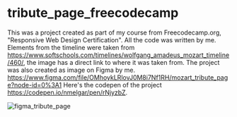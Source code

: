 # tribute_page_freecodecamp
This was a project created as part of my course from Freecodecamp.org, "Responsive Web Design Certification".
All the code was written by me. 
Elements from the timeline were taken from https://www.softschools.com/timelines/wolfgang_amadeus_mozart_timeline/460/, 
the image has a direct link to where it was taken from. 
The project was also created as image on Figma by me. https://www.figma.com/file/OMhoykLRlovJ0M8i7Nf1RH/mozart_tribute_page?node-id=0%3A1 
Here's the codepen of the project https://codepen.io/nmelgar/pen/rNjyzbZ.


![figma_tribute_page](https://user-images.githubusercontent.com/38670052/113373369-ecc0d480-9327-11eb-9762-0c65939226e4.png)
